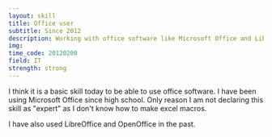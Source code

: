 ```yaml
---
layout: skill
title: Office user
subtitle: Since 2012
description: Working with office software like Microsoft Office and LibreOffice
img: 
time_code: 20120200
field: IT
strength: strong
---
```


I think it is a basic skill today to be able to use office software. I have been using Microsoft Office since high school. Only reason I am not declaring this skill as "expert" as I don't know how to make excel macros.

I have also used LibreOffice and OpenOffice in the past.